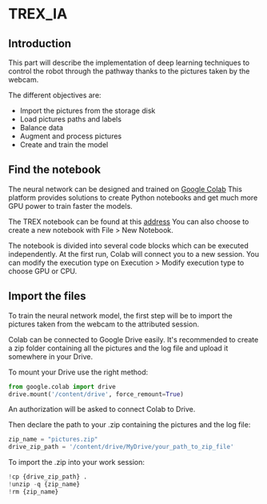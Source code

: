 # TREX_IA
## Introduction
This part will describe the implementation of deep learning techniques to control the robot through the pathway thanks to the pictures taken by the webcam.

The different objectives are:
- Import the pictures from the storage disk
- Load pictures paths and labels
- Balance data
- Augment and process pictures
- Create and train the model

## Find the notebook
The neural network can be designed and trained on [Google Colab](https://colab.research.google.com) This platform provides solutions to create Python notebooks and get much more GPU power to train faster the models.

The TREX notebook can be found at this [address](https://colab.research.google.com/drive/1Inww_IHnbZclx8BwDfj4aP4N3cu4Dl9k?usp=sharing) You can also choose to create a new notebook with File > New Notebook.

The notebook is divided into several code blocks which can be executed independently. At the first run, Colab will connect you to a new session. You can modify the execution type on Execution > Modify execution type to choose GPU or CPU.

## Import the files
To train the neural network model, the first step will be to import the pictures taken from the webcam to the attributed session. 

Colab can be connected to Google Drive easily. It's recommended to create a zip folder containing all the pictures and the log file and upload it somewhere in your Drive.

To mount your Drive use the right method:
```python
from google.colab import drive
drive.mount('/content/drive', force_remount=True)
```
An authorization will be asked to connect Colab to Drive.

Then declare the path to your .zip containing the pictures and the log file:
```python
zip_name = "pictures.zip"
drive_zip_path = '/content/drive/MyDrive/your_path_to_zip_file'
```
To import the .zip into your work session:
```python
!cp {drive_zip_path} .
!unzip -q {zip_name}
!rm {zip_name}
```
